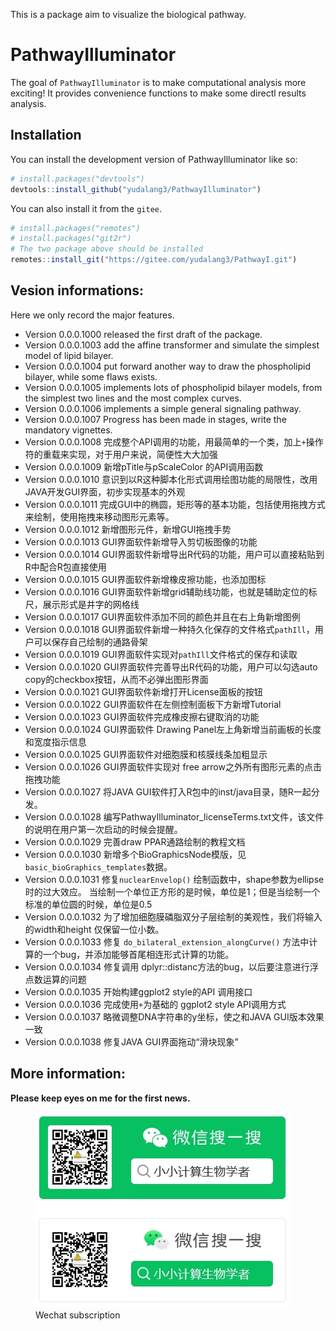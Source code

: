 
<!-- README.md is generated from README.Rmd. Please edit that file -->

This is a package aim to visualize the biological pathway.

# PathwayIlluminator

<!-- badges: start -->
<!-- badges: end -->

The goal of `PathwayIlluminator` is to make computational analysis more
exciting! It provides convenience functions to make some directl results
analysis.

## Installation

You can install the development version of PathwayIlluminator like so:

``` r
# install.packages("devtools")
devtools::install_github("yudalang3/PathwayIlluminator")
```

You can also install it from the `gitee`.

``` r
# install.packages("remotes")
# install.packages("git2r")
# The two package above should be installed
remotes::install_git("https://gitee.com/yudalang3/PathwayI.git")
```

## Vesion informations:

Here we only record the major features.

- Version 0.0.0.1000 released the first draft of the package.
- Version 0.0.0.1003 add the affine transformer and simulate the
  simplest model of lipid bilayer.
- Version 0.0.0.1004 put forward another way to draw the phospholipid
  bilayer, while some flaws exists.
- Version 0.0.0.1005 implements lots of phospholipid bilayer models,
  from the simplest two lines and the most complex curves.
- Version 0.0.0.1006 implements a simple general signaling pathway.
- Version 0.0.0.1007 Progress has been made in stages, write the
  mandatory vignettes.
- Version 0.0.0.1008
  完成整个API调用的功能，用最简单的一个类，加上`+`操作符的重载来实现，对于用户来说，简便性大大加强
- Version 0.0.0.1009 新增pTitle与pScaleColor 的API调用函数
- Version 0.0.0.1010
  意识到以R这种脚本化形式调用绘图功能的局限性，改用JAVA开发GUI界面，初步实现基本的外观
- Version 0.0.0.1011
  完成GUI中的椭圆，矩形等的基本功能，包括使用拖拽方式来绘制，使用拖拽来移动图形元素等。
- Version 0.0.0.1012 新增图形元件，新增GUI拖拽手势
- Version 0.0.0.1013 GUI界面软件新增导入剪切板图像的功能
- Version 0.0.0.1014
  GUI界面软件新增导出R代码的功能，用户可以直接粘贴到R中配合R包直接使用
- Version 0.0.0.1015 GUI界面软件新增橡皮擦功能，也添加图标
- Version 0.0.0.1016
  GUI界面软件新增grid辅助线功能，也就是辅助定位的标尺，展示形式是井字的网格线
- Version 0.0.0.1017 GUI界面软件添加不同的颜色并且在右上角新增图例
- Version 0.0.0.1018
  GUI界面软件新增一种持久化保存的文件格式`pathIll`，用户可以保存自己绘制的通路骨架
- Version 0.0.0.1019 GUI界面软件实现对`pathIll`文件格式的保存和读取
- Version 0.0.0.1020 GUI界面软件完善导出R代码的功能，用户可以勾选auto
  copy的checkbox按钮，从而不必弹出图形界面
- Version 0.0.0.1021 GUI界面软件新增打开License面板的按钮
- Version 0.0.0.1022 GUI界面软件在左侧控制面板下方新增Tutorial
- Version 0.0.0.1023 GUI界面软件完成橡皮擦右键取消的功能
- Version 0.0.0.1024 GUI界面软件 Drawing
  Panel左上角新增当前画板的长度和宽度指示信息
- Version 0.0.0.1025 GUI界面软件对细胞膜和核膜线条加粗显示
- Version 0.0.0.1026 GUI界面软件实现对 free
  arrow之外所有图形元素的点击拖拽功能
- Version 0.0.0.1027 将JAVA
  GUI软件打入R包中的inst/java目录，随R一起分发。
- Version 0.0.0.1028
  编写PathwayIlluminator_licenseTerms.txt文件，该文件的说明在用户第一次启动的时候会提醒。
- Version 0.0.0.1029 完善draw PPAR通路绘制的教程文档
- Version 0.0.0.1030
  新增多个BioGraphicsNode模版，见`basic_bioGraphics_templates`数据。
- Version 0.0.0.1031 修复`nuclearEnvelop()`
  绘制函数中，shape参数为ellipse时的过大效应。
  当绘制一个单位正方形的是时候，单位是1；但是当绘制一个标准的单位圆的时候，单位是0.5
- Version 0.0.0.1032
  为了增加细胞膜磷脂双分子层绘制的美观性，我们将输入的width和height
  仅保留一位小数。
- Version 0.0.0.1033 修复 `do_bilateral_extension_alongCurve()`
  方法中计算的一个bug，并添加能够首尾相连形式计算的功能。
- Version 0.0.0.1034 修复调用
  dplyr::distanc方法的bug，以后要注意进行浮点数运算的问题
- Version 0.0.0.1035 开始构建ggplot2 style的API 调用接口
- Version 0.0.0.1036 完成使用`+`为基础的 ggplot2 style API调用方式
- Version 0.0.0.1037 略微调整DNA字符串的y坐标，使之和JAVA
  GUI版本效果一致
- Version 0.0.0.1038 修复JAVA GUI界面拖动“滑块现象”

## More information:

**Please keep eyes on me for the first news.**

<figure>
<img src="yudalang_subscription%20account.png"
alt="Wechat subscription" />
<figcaption aria-hidden="true">Wechat subscription</figcaption>
</figure>
